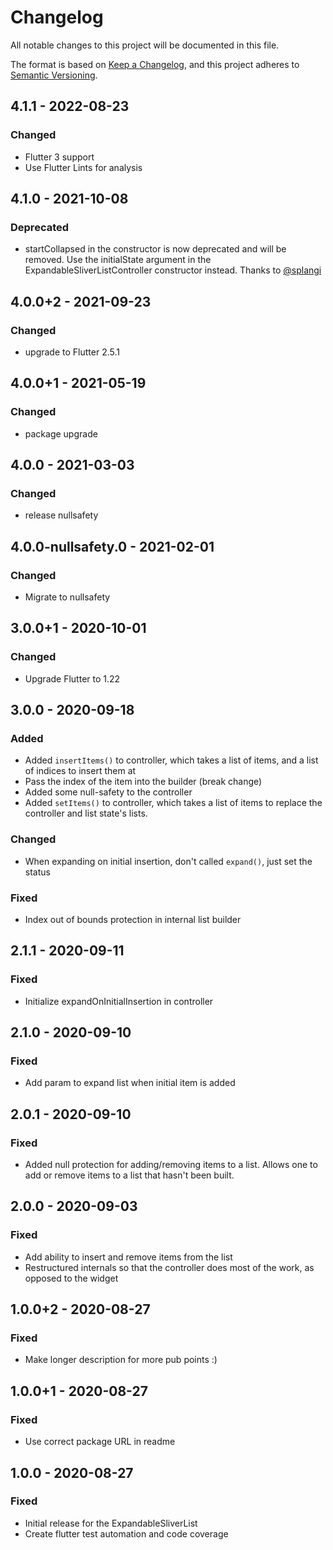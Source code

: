 # Changelog
All notable changes to this project will be documented in this file.

The format is based on [Keep a Changelog](https://keepachangelog.com/en/1.0.0/),
and this project adheres to [Semantic Versioning](https://semver.org/spec/v2.0.0.html).

## 4.1.1 - 2022-08-23
### Changed
- Flutter 3 support
- Use Flutter Lints for analysis

## 4.1.0 - 2021-10-08
### Deprecated
- startCollapsed in the constructor is now deprecated and will be removed. Use the initialState argument in the ExpandableSliverListController constructor instead. Thanks to [@splangi](https://github.com/splangi)

## 4.0.0+2 - 2021-09-23
### Changed
- upgrade to Flutter 2.5.1

## 4.0.0+1 - 2021-05-19
### Changed
- package upgrade

## 4.0.0 - 2021-03-03
### Changed
- release nullsafety

## 4.0.0-nullsafety.0 - 2021-02-01
### Changed
- Migrate to nullsafety

## 3.0.0+1 - 2020-10-01
### Changed
-   Upgrade Flutter to 1.22

## 3.0.0 - 2020-09-18
### Added
-   Added `insertItems()` to controller, which takes a list of items, and a list of indices to insert them at
-   Pass the index of the item into the builder (break change)
-   Added some null-safety to the controller
-   Added `setItems()` to controller, which takes a list of items to replace the controller and list state's lists.

### Changed
-   When expanding on initial insertion, don't called `expand()`, just set the status

### Fixed
-   Index out of bounds protection in internal list builder

## 2.1.1 - 2020-09-11
### Fixed
-   Initialize expandOnInitialInsertion in controller

## 2.1.0 - 2020-09-10
### Fixed
-   Add param to expand list when initial item is added

## 2.0.1 - 2020-09-10
### Fixed
-   Added null protection for adding/removing items to a list. Allows one to add or remove items to a list that hasn't been built.

## 2.0.0 - 2020-09-03
### Fixed
-   Add ability to insert and remove items from the list
-   Restructured internals so that the controller does most of the work, as opposed to the widget

## 1.0.0+2 - 2020-08-27
### Fixed
-   Make longer description for more pub points :)

## 1.0.0+1 - 2020-08-27
### Fixed
-   Use correct package URL in readme

## 1.0.0 - 2020-08-27
### Fixed
-   Initial release for the ExpandableSliverList
-   Create flutter test automation and code coverage
